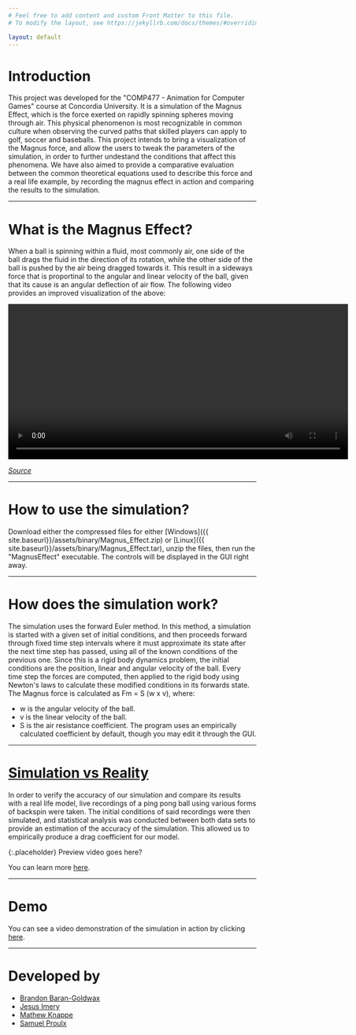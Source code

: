 ```yaml
---
# Feel free to add content and custom Front Matter to this file.
# To modify the layout, see https://jekyllrb.com/docs/themes/#overriding-theme-defaults

layout: default
---
```


# Introduction

This project was developed for the "COMP477 - Animation for Computer Games" course at Concordia University.
It is a simulation of the Magnus Effect, which is the force exerted on rapidly spinning spheres moving through air.
This physical phenomenon is most recognizable in common culture when observing the curved paths that skilled players
can apply to golf, soccer and baseballs. This project intends to bring a visualization of the Magnus force, and allow
the users to tweak the parameters of the simulation, in order to further undestand the conditions that affect this phenomena.
We have also aimed to provide a comparative evaluation between the common theoretical equations used to describe this
force and a real life example, by recording the magnus effect in action and comparing the results to the simulation.

* * *

# What is the Magnus Effect?

When a ball is spinning within a fluid, most commonly air, one side of the ball drags the fluid in the direction of
its rotation, while the other side of the ball is pushed by the air being dragged towards it. This result in a
sideways force that is proportinal to the angular and linear velocity of the ball, given that its cause is an angular
deflection of air flow. The following video provides an improved visualization of the above:

<video controls width="690" height="315">
	<source src="{{site.baseurl}}assets/video/magnus-effect-explanation.webm" type="video/webm">
</video>

_[Source](https://youtu.be/2OSrvzNW9FE)_

* * *

# How to use the simulation?

Download either the compressed files for either [Windows]({{ site.baseurl}}/assets/binary/Magnus_Effect.zip) or 
[Linux]({{ site.baseurl}}/assets/binary/Magnus_Effect.tar), unzip the files, then run the "MagnusEffect" executable. 
The controls will be displayed in the GUI right away. 

* * *

# How does the simulation work?

The simulation uses the forward Euler method. In this method, a simulation is started with a given set of initial conditions, 
and then proceeds forward through fixed time step intervals where it must approximate its state after the next time step has 
passed, using all of the known conditions of the previous one. Since this is a rigid body dynamics problem, the initial conditions 
are the position, linear and angular velocity of the ball. Every time step the forces are computed, then applied to the rigid body 
using Newton's laws to calculate these modified conditions in its forwards state. The Magnus force is calculated as Fm = S (w x v), 
where:

* w is the angular velocity of the ball.
* v is the linear velocity of the ball.
* S is the air resistance coefficient. The program uses an empirically calculated coefficient by default, though you may edit it 
through the GUI.

* * *

# [Simulation vs Reality](./comparison)

In order to verify the accuracy of our simulation and compare its results with a real life model, live recordings of a ping pong ball 
using various forms of backspin were taken. The initial conditions of said recordings were then simulated, and statistical analysis 
was conducted between both data sets to provide an estimation of the accuracy of the simulation. This allowed us to empirically produce
a drag coefficient for our model.

{:.placeholder}
Preview video goes here?

You can learn more [here](./comparison).

* * *

# Demo

You can see a video demonstration of the simulation in action by clicking [here](./demo).

* * *

# Developed by

* [Brandon Baran-Goldwax](https://github.com/BGoldwax)
* [Jesus Imery](https://github.com/Yisas)
* [Mathew Knappe](https://github.com/MatKnappe)
* [Samuel Proulx](https://github.com/proulxsamuel)